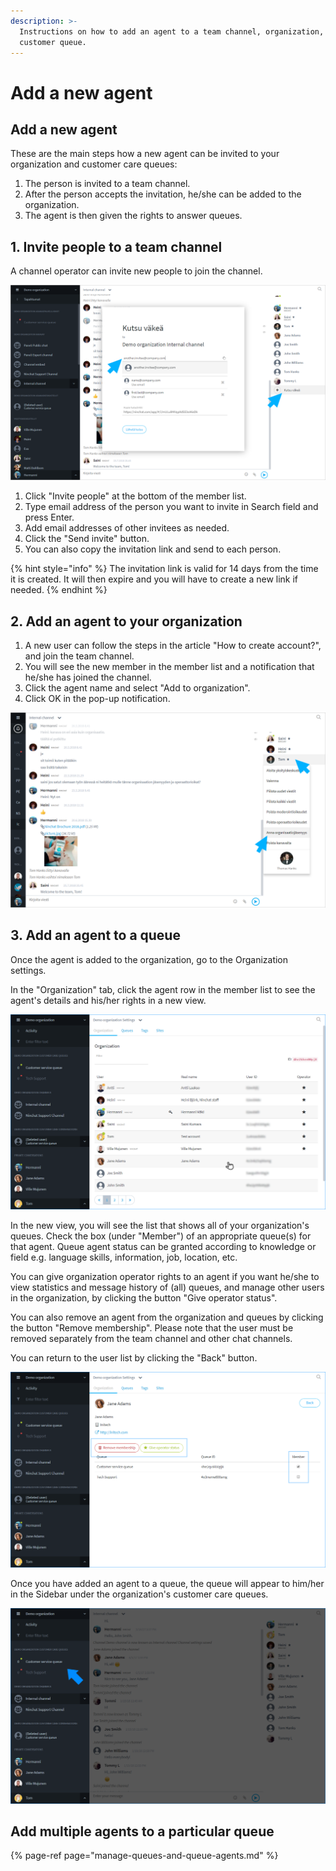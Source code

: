 ```yaml
---
description: >-
  Instructions on how to add an agent to a team channel, organization, and to a
  customer queue.
---
```


# Add a new agent

## Add a new agent

These are the main steps how a new agent can be invited to your organization and customer care queues:

1. The person is invited to a team channel.
2. After the person accepts the invitation, he/she can be added to the organization.
3. The agent is then given the rights to answer queues.

## 1. Invite people to a team channel <a id="henkilon-kutsuminen-tiimikanavalle"></a>

A channel operator can invite new people to join the channel.

![](../.gitbook/assets/invite%20%281%29.png)

1. Click "Invite people" at the bottom of the member list.
2. Type email address of the person you want to invite in Search field and press Enter.
3. Add email addresses of other invitees as needed.
4. Click the "Send invite" button.
5. You can also copy the invitation link and send to each person.

{% hint style="info" %}
The invitation link is valid for 14 days from the time it is created. It will then expire and you will have to create a new link if needed.
{% endhint %}

## 2. Add an agent to your organization

1. A new user can follow the steps in the article "How to create account?", and join the team channel.
2. You will see the new member in the member list and a notification that he/she has joined the channel.
3. Click the agent name and select "Add to organization".
4. Click OK in the pop-up notification.

![Add an agent to the organization](../.gitbook/assets/add-to-organization.png)

## 3. Add an agent to a queue

Once the agent is added to the organization, go to the Organization settings.

In the "Organization" tab, click the agent row in the member list to see the agent's details and his/her rights in a new view.

![Organization members](../.gitbook/assets/organization-organization%20%281%29.png)

In the new view, you will see the list that shows all of your organization's queues. Check the box \(under "Member"\) of an appropriate queue\(s\) for that agent. Queue agent status can be granted according to knowledge or field e.g. language skills, information, job, location, etc.

You can give organization operator rights to an agent if you want he/she to view statistics and message history of \(all\) queues, and manage other users in the organization, by clicking the button "Give operator status".

You can also remove an agent from the organization and queues by clicking the button "Remove membership". Please note that the user must be removed separately from the team channel and other chat channels.

You can return to the user list by clicking the "Back" button.

![Rights of an organization member](../.gitbook/assets/organization-user.png)

Once you have added an agent to a queue, the queue will appear to him/her in the Sidebar under the organization's customer care queues.

![](../.gitbook/assets/organization-queue-shown.png)

## Add multiple agents to a particular queue <a id="usean-agentin-lisaaminen-tiettyyn-jonoon"></a>

{% page-ref page="manage-queues-and-queue-agents.md" %}

